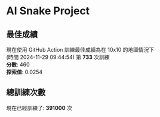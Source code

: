 
# AI Snake Project

## **最佳成績**
現在使用 GitHub Action 訓練最佳成績為在 10x10 的地圖情況下  
(時間 2024-11-29 09:44:54) 第 **733** 次訓練  
**分數**: 460  
**探索值**: 0.0254

## 總訓練次數
現在已經訓練了: **391000** 次
